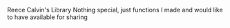 Reece Calvin's Library Nothing special, just functions I made and would
like to have available for sharing
